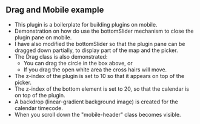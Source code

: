 ## Drag and Mobile example

- This plugin is a boilerplate for building plugins on mobile.
- Demonstration on how do use the bottomSlider mechanism to close the plugin pane on mobile.
- I have also modified the bottomSlider so that the plugin pane can be dragged down partially,  to display part of the map and the picker.
- The Drag class is also demonstrated:
    - You can drag the circle in the box above, or
    - If you drag the open white area the cross hairs will move.
- The z-index of the plugin is set to 10 so that it appears on top of the picker.
- The z-index of the bottom element is set to 20,  so that the calendar is on top of the plugin.
- A backdrop (linear-gradient background image)  is created for the calendar timecode.
- When you scroll down the "mobile-header" class becomes visible.



